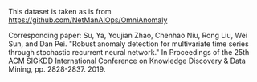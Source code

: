 This dataset is taken as is from https://github.com/NetManAIOps/OmniAnomaly

Corresponding paper:
Su, Ya, Youjian Zhao, Chenhao Niu, Rong Liu, Wei Sun, and Dan Pei. "Robust anomaly detection for multivariate time series through stochastic recurrent neural network." In Proceedings of the 25th ACM SIGKDD International Conference on Knowledge Discovery & Data Mining, pp. 2828-2837. 2019.